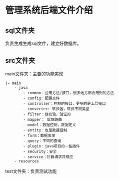 # 管理系统后端文件介绍

## sql文件夹

负责生成生成sql文件，建立好数据库。

## src文件夹

main文件夹：主要的功能实现

    |- main
        - java
            - common：公用方法/接口，很多地方都会用到的方法
            - config：配置文件
            - controller：控制的接口，更多的是上层接口
            - converter: 转换器，转换不同类型
            - filter：做校验，验证的
            - mapper： 后端路由
            - model：数据控制，数据定义
            - entity：也是数据控制
            - form：数据表单
            - query：不同的查询
            - plugin：java项目的一些插件
            - security：安全
            - service：拦截请求并相应
        - resources
        

test文件夹：负责测试功能
